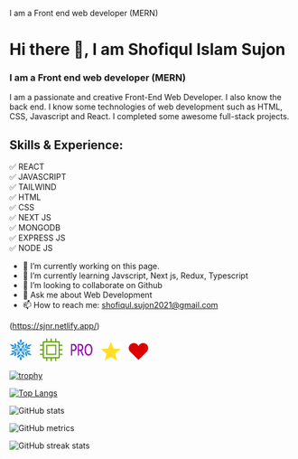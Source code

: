 I am a Front end web developer (MERN)
# Hi there 👋, I am Shofiqul Islam Sujon
### I am a Front end web developer (MERN)

I am a passionate and creative Front-End Web Developer. I also know the back end. I know some technologies of web development such as HTML, CSS, Javascript and React. I completed some awesome full-stack projects.

## Skills & Experience:
✅ REACT <br>
✅ JAVASCRIPT <br>
✅ TAILWIND <br>
✅ HTML <br>
✅ CSS <br>
✅ NEXT JS <br>
✅ MONGODB <br>
✅ EXPRESS JS <br>
✅ NODE JS <br>

- 🔭 I’m currently working on this page. 
- 🌱 I’m currently learning Javscript, Next js, Redux, Typescript 
- 👯 I’m looking to collaborate on Github 
- 💬 Ask me about Web Development 
- 📫 How to reach me: shofiqul.sujon2021@gmail.com 


(https://sjnr.netlify.app/)  

<a href='https://archiveprogram.github.com/'><img src='https://raw.githubusercontent.com/acervenky/animated-github-badges/master/assets/acbadge.gif' width='40' height='40'></a> <a href='https://docs.github.com/en/developers'><img src='https://raw.githubusercontent.com/acervenky/animated-github-badges/master/assets/devbadge.gif' width='40' height='40'></a> <a href='https://github.com/pricing'><img src='https://raw.githubusercontent.com/acervenky/animated-github-badges/master/assets/pro.gif' width='40' height='40'></a> <a href='https://stars.github.com/'><img src='https://raw.githubusercontent.com/acervenky/animated-github-badges/master/assets/starbadge.gif' width='35' height='35'></a> <a href='https://docs.github.com/en/github/supporting-the-open-source-community-with-github-sponsors'><img src='https://raw.githubusercontent.com/acervenky/animated-github-badges/master/assets/sponsorbadge.gif' width='35' height='35'></a> 

[![trophy](https://github-profile-trophy.vercel.app/?username=sujonahmedsr)](https://github.com/ryo-ma/github-profile-trophy)

[![Top Langs](https://github-readme-stats.vercel.app/api/top-langs/?username=sujonahmedsr)](https://github.com/anuraghazra/github-readme-stats)

![GitHub stats](https://github-readme-stats.vercel.app/api?username=sujonahmedsr&show_icons=true)  

![GitHub metrics](https://metrics.lecoq.io/sujonahmedsr)  

![GitHub streak stats](https://streak-stats.demolab.com/?user=sujonahmedsr)  

